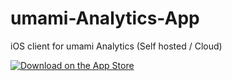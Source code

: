 # umami-Analytics-App

iOS client for umami Analytics (Self hosted / Cloud)




[<img alt="Download on the App Store" src="https://github.com/user-attachments/assets/6b731cd7-e81c-4ce4-9257-7f4dab62cec5" />]([https://www.google.com/](https://apps.apple.com/app/id6475239611))
